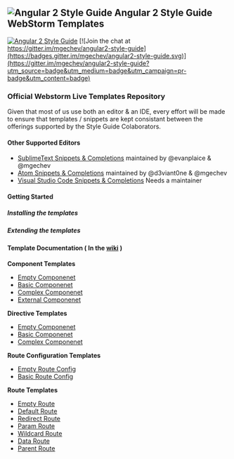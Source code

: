 ## ![Angular 2 Style Guide](https://raw.githubusercontent.com/mgechev/angular2-style-guide/master/assets/logo.png) Angular 2 Style Guide WebStorm Templates

[![Angular 2 Style Guide](https://mgechev.github.io/angular2-style-guide/images/badge.svg)](https://github.com/mgechev/angular2-style-guide)
[![Join the chat at https://gitter.im/mgechev/angular2-style-guide](https://badges.gitter.im/mgechev/angular2-style-guide.svg)](https://gitter.im/mgechev/angular2-style-guide?utm_source=badge&utm_medium=badge&utm_campaign=pr-badge&utm_content=badge)

### Official Webstorm Live Templates Repository

Given that most of us use both an editor & an IDE, every effort will be made to ensure that templates / snippets are kept consistant between the offerings supported by the Style Guide Colaborators.

#### Other Supported Editors
- [SublimeText Snippets & Completions](https://github.com/evanplaice/angular2-snippets) maintained by @evanplaice & @mgechev
- [Atom Snippets & Completions](https://github.com/d3viant0ne/angular2-atom-snippets) maintained by @d3viant0ne & @mgechev
- [Visual Studio Code Snippets & Completions](https://github.com/mgechev/angular2-style-guide/issues/15) Needs a maintainer

#### Getting Started

##### Installing the templates

##### Extending the templates

#### Template Documentation ( In the [wiki](https://github.com/d3viant0ne/angular2-webstorm-snippets/wiki) )

**Component Templates**
* [Empty Componenet](https://github.com/d3viant0ne/angular2-webstorm-snippets/wiki/Component-Templates)
* [Basic Componenet](https://github.com/d3viant0ne/angular2-webstorm-snippets/wiki/Component-Templates)
* [Complex Componenet](https://github.com/d3viant0ne/angular2-webstorm-snippets/wiki/Component-Templates)
* [External Componenet](https://github.com/d3viant0ne/angular2-webstorm-snippets/wiki/Component-Templates)

**Directive Templates**
* [Empty Componenet](https://github.com/d3viant0ne/angular2-webstorm-snippets/wiki/Component-Templates)
* [Basic Componenet](https://github.com/d3viant0ne/angular2-webstorm-snippets/wiki/Component-Templates)
* [Complex Componenet](https://github.com/d3viant0ne/angular2-webstorm-snippets/wiki/Component-Templates)

**Route Configuration Templates**
* [Empty Route Config](https://github.com/d3viant0ne/angular2-webstorm-snippets/wiki/Component-Templates)
* [Basic Route Config](https://github.com/d3viant0ne/angular2-webstorm-snippets/wiki/Component-Templates)

**Route Templates**
* [Empty Route](https://github.com/d3viant0ne/angular2-webstorm-snippets/wiki/Component-Templates)
* [Default Route](https://github.com/d3viant0ne/angular2-webstorm-snippets/wiki/Component-Templates)
* [Redirect Route](https://github.com/d3viant0ne/angular2-webstorm-snippets/wiki/Component-Templates)
* [Param Route](https://github.com/d3viant0ne/angular2-webstorm-snippets/wiki/Component-Templates)
* [Wildcard Route](https://github.com/d3viant0ne/angular2-webstorm-snippets/wiki/Component-Templates)
* [Data Route](https://github.com/d3viant0ne/angular2-webstorm-snippets/wiki/Component-Templates)
* [Parent Route](https://github.com/d3viant0ne/angular2-webstorm-snippets/wiki/Component-Templates)
